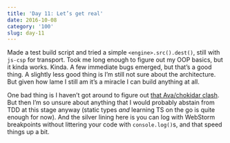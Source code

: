 ```yaml
---
title: 'Day 11: Let’s get real'
date: 2016-10-08
category: '100'
slug: day-11
---
```


Made a test build script and tried a simple `<engine>.src().dest()`, still with `js-csp` for transport. Took me long enough to figure out my OOP basics, but it kinda works. Kinda. A few immediate bugs emerged, but that’s a good thing. A slightly less good thing is I’m still not sure about the architecture. But given how lame I still am it’s a miracle I can build anything at all.

One bad thing is I haven’t got around to figure out [that Ava/chokidar clash](/100/day-7-8/). But then I’m so unsure about anything that I would probably abstain from TDD at this stage anyway (static types _and_ learning TS on the go is quite enough for now). And the silver lining here is you can log with WebStorm breakpoints without littering your code with `console.log()`s, and that speed things up a bit. 